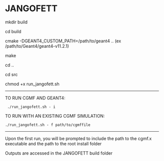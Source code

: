 # JANGOFETT
mkdir build

cd build

cmake -DGEANT4_CUSTOM_PATH=/path/to/geant4 ..  (ex /path/to/Geant4/geant4-v11.2.1)

make

cd ..

cd src

chmod +x run_jangofett.sh

-------------------------------------------------------------------------------------------------
TO RUN CGMF AND GEANT4:

     ./run_jangofett.sh - i 

TO RUN WITH AN EXISTING CGMF SIMULATION:


    ./run_jangofett.sh - f path/to/cgmffile

--------------------------------------------------------------------------------------------------

Upon the first run, you will be prompted to include the path to the cgmf.x executable and the path to the root install folder


Outputs are accessed in the JANGOFETT build folder
